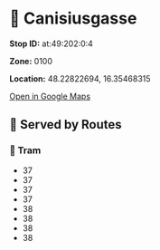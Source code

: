 # 🚉 Canisiusgasse


**Stop ID:** at:49:202:0:4

**Zone:** 0100

**Location:** 48.22822694, 16.35468315

[Open in Google Maps](https://www.google.com/maps?q=48.22822694,16.35468315)

## 🚆 Served by Routes

### 🚊 Tram
- 37
- 37
- 37
- 37
- 38
- 38
- 38
- 38